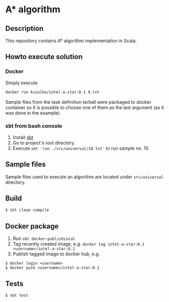 # A* algorithm

## Description

This repository contains A* algorithm implementation in Scala.

## Howto execute solution

### Docker

Simply execute 

```bash
docker run kczulko/intel-a-star:0.1 9.txt
```

Sample files from the task definition tarball were packaged to docker container so
it is possible to choose one of them as the last argument (as it was done in the example).

### sbt from bash console

1. Install [sbt](https://www.scala-sbt.org)
1. Go to project's root directory.
1. Execute `sbt 'run ./src/universal/10.txt'` to run sample no. 10

## Sample files

Sample files used to execute an algorithm are located under `src/universal` directory.

## Build

```bash
$ sbt clean compile
``` 

## Docker package

1. Run `sbt docker:publishLocal`
2. Tag recently created image, e.g. `docker tag intel-a-star:0.1 <username>/intel-a-star:0.1`
3. Publish tagged image to docker hub, e.g. 
```
$ docker login <username>
$ docker push <username>/intel-a-star:0.1
```

## Tests

```bash
$ sbt test
```
